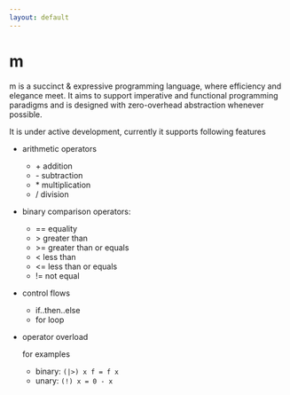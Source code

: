 ```yaml
---
layout: default
---
```


# m

m is a succinct & expressive programming language, where efficiency and elegance meet. It aims to support imperative and functional programming paradigms and is designed with zero-overhead abstraction whenever possible.

It is under active development, currently it supports following features
- arithmetic operators
  - \+    addition
  - \-    subtraction
  - \*    multiplication
  - /    division

- binary comparison operators:
  - == equality
  - \>  greater than
  - \>= greater than or equals
  - \<  less than
  - \<= less than or equals
  - \!= not equal

- control flows
  - if..then..else
  - for loop

- operator overload
  
  for examples
  - binary: ```(|>) x f = f x```
  - unary: ```(!) x = 0 - x```